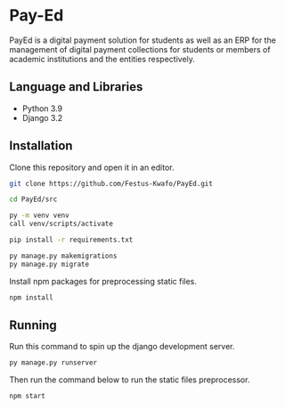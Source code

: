 # Pay-Ed

PayEd is a digital payment solution for students as well as an ERP for the management of digital payment collections for students or members of academic institutions and the entities respectively.



## Language and Libraries

- Python 3.9
- Django 3.2

## Installation

Clone this repository and open it in an editor.

```bash
git clone https://github.com/Festus-Kwafo/PayEd.git
```

```bash
cd PayEd/src

py -m venv venv
call venv/scripts/activate

pip install -r requirements.txt

py manage.py makemigrations
py manage.py migrate
```

Install npm packages for preprocessing static files.

```bash
npm install
```

## Running

Run this command to spin up the django development server.

```bash
py manage.py runserver

```

Then run the command below to run the static files preprocessor.

```bash
npm start

```
